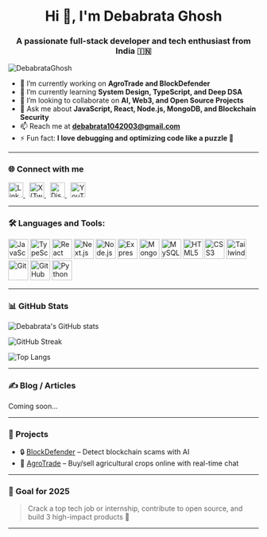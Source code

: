 <h1 align="center">Hi 👋, I'm Debabrata Ghosh</h1>
<h3 align="center">A passionate full-stack developer and tech enthusiast from India 🇮🇳</h3>

<p align="left"> <img src="https://komarev.com/ghpvc/?username=DebabrataGhosh&label=Profile%20views&color=0e75b6&style=flat" alt="DebabrataGhosh" /> </p>

- 🔭 I’m currently working on **AgroTrade and BlockDefender**  
- 🌱 I’m currently learning **System Design, TypeScript, and Deep DSA**  
- 👯 I’m looking to collaborate on **AI, Web3, and Open Source Projects**  
- 💬 Ask me about **JavaScript, React, Node.js, MongoDB, and Blockchain Security**  
- 📫 Reach me at **debabrata1042003@gmail.com**  
- ⚡ Fun fact: **I love debugging and optimizing code like a puzzle 🧩**

---

### 🌐 Connect with me

<p align="left">
  <a href="https://www.linkedin.com/in/debabrata-ghosh/" target="_blank">
    <img src="https://cdn.jsdelivr.net/gh/devicons/devicon/icons/linkedin/linkedin-original.svg" alt="LinkedIn" width="30" height="30" />
  </a>
  &nbsp;
  <a href="https://twitter.com/" target="_blank">
    <img src="https://cdn-icons-png.flaticon.com/512/5968/5968830.png" alt="X (Twitter)" width="30" height="30" />
  </a>
  &nbsp;
  <a href="https://discord.com/" target="_blank">
    <img src="https://cdn.jsdelivr.net/gh/devicons/devicon/icons/discordjs/discordjs-original.svg" alt="Discord" width="30" height="30" />
  </a>
  &nbsp;
  <a href="https://www.youtube.com/@yourchannel" target="_blank">
    <img src="https://cdn-icons-png.flaticon.com/512/1384/1384060.png" alt="YouTube" width="30" height="30" />
  </a>
</p>

---

### 🛠️ Languages and Tools:

<p align="left">
  <img src="https://cdn.jsdelivr.net/gh/devicons/devicon/icons/javascript/javascript-original.svg" alt="JavaScript" width="40" height="40"/>
  <img src="https://cdn.jsdelivr.net/gh/devicons/devicon/icons/typescript/typescript-original.svg" alt="TypeScript" width="40" height="40"/>
  <img src="https://cdn.jsdelivr.net/gh/devicons/devicon/icons/react/react-original.svg" alt="React" width="40" height="40"/>
  <img src="https://cdn.jsdelivr.net/gh/devicons/devicon/icons/nextjs/nextjs-original.svg" alt="Next.js" width="40" height="40"/>
  <img src="https://cdn.jsdelivr.net/gh/devicons/devicon/icons/nodejs/nodejs-original.svg" alt="Node.js" width="40" height="40"/>
  <img src="https://cdn.jsdelivr.net/gh/devicons/devicon/icons/express/express-original.svg" alt="Express.js" width="40" height="40"/>
  <img src="https://cdn.jsdelivr.net/gh/devicons/devicon/icons/mongodb/mongodb-original.svg" alt="MongoDB" width="40" height="40"/>
  <img src="https://cdn.jsdelivr.net/gh/devicons/devicon/icons/mysql/mysql-original.svg" alt="MySQL" width="40" height="40"/>
  <img src="https://cdn.jsdelivr.net/gh/devicons/devicon/icons/html5/html5-original.svg" alt="HTML5" width="40" height="40"/>
  <img src="https://cdn.jsdelivr.net/gh/devicons/devicon/icons/css3/css3-original.svg" alt="CSS3" width="40" height="40"/>
  <img src="https://cdn.jsdelivr.net/gh/devicons/devicon/icons/tailwindcss/tailwindcss-plain.svg" alt="TailwindCSS" width="40" height="40"/>
  <img src="https://cdn.jsdelivr.net/gh/devicons/devicon/icons/git/git-original.svg" alt="Git" width="40" height="40"/>
  <img src="https://cdn.jsdelivr.net/gh/devicons/devicon/icons/github/github-original.svg" alt="GitHub" width="40" height="40"/>
  <img src="https://cdn.jsdelivr.net/gh/devicons/devicon/icons/python/python-original.svg" alt="Python" width="40" height="40"/>
</p>

---

### 📊 GitHub Stats

<p align="left">
  <img src="https://github-readme-stats.vercel.app/api?username=DebabrataGhosh&show_icons=true&theme=github_dark" alt="Debabrata's GitHub stats"/>
</p>

<p align="left">
  <img src="https://github-readme-streak-stats.herokuapp.com/?user=DebabrataGhosh&theme=github-dark" alt="GitHub Streak"/>
</p>

<p align="left">
  <img src="https://github-readme-stats.vercel.app/api/top-langs/?username=DebabrataGhosh&layout=compact&theme=github_dark" alt="Top Langs"/>
</p>

---

### ✍️ Blog / Articles

Coming soon...

---

### 🚀 Projects

- 🔒 [BlockDefender](https://github.com/DebabrataGhosh/BlockDefender) – Detect blockchain scams with AI
- 🌾 [AgroTrade](https://github.com/DebabrataGhosh/AgroTrade) – Buy/sell agricultural crops online with real-time chat

---

### 🎯 Goal for 2025
> Crack a top tech job or internship, contribute to open source, and build 3 high-impact products 🚀

---

